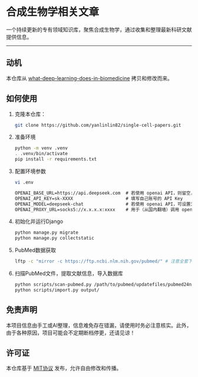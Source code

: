 # 合成生物学相关文章

一个持续更新的专有领域知识库，聚焦合成生物学，通过收集和整理最新科研文献提供信息。

---

## 动机

本仓库从 [what-deep-learning-does-in-biomedicine](https://github.com/yanlinlin82/what-deep-learning-does-in-biomedicine/) 拷贝和修改而来。

## 如何使用

1. 克隆本仓库：

    ```sh
    git clone https://github.com/yanlinlin82/single-cell-papers.git
    ```

2. 准备环境

    ```sh
    python -m venv .venv
    . .venv/bin/activate
    pip install -r requirements.txt
    ```

3. 配置环境参数

    ```sh
    vi .env
    ```

    ```txt
    OPENAI_BASE_URL=https://api.deepseek.com  # 若使用 openai API，则留空，或使用 https://api.openai.com/v1
    OPENAI_API_KEY=sk-XXXX                    # 填写自己账号的 API Key
    OPENAI_MODEL=deepseek-chat                # 若使用 openai API，可设置为 gpt-4o-mini
    OPENAI_PROXY_URL=socks5://x.x.x.x:xxxx    # 用于（从国内翻墙）调用 openai API，使用 DeepSeek 则可不配置此项
    ```
  
4. 初始化并运行Django

    ```sh
    python manage.py migrate
    python manage.py collectstatic
    ```

5. PubMed数据获取

    ```sh
    lftp -c "mirror -c https://ftp.ncbi.nlm.nih.gov/pubmed/" # 注意全套下载有超过50G
    ```

6. 扫描PubMed文件，提取文献信息，导入数据库

    ```sh
    python scripts/scan-pubmed.py /path/to/pubmed/updatefiles/pubmed24nXXXX.xml.gz
    python scripts/import.py output/
    ```

## 免责声明

本项目信息由手工或AI整理，信息难免存在错漏，请使用时务必注意核实。此外，由于各种原因，项目可能会不定期断档停更，还请见谅！

## 许可证

本仓库基于 [MIT协议](LICENSE) 发布，允许自由修改和传播。
